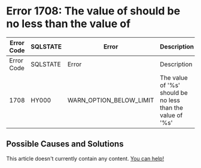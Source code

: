 
# Error 1708: The value of should be no less than the value of


| Error Code | SQLSTATE | Error | Description |
| --- | --- | --- | --- |
| Error Code | SQLSTATE | Error | Description |
| 1708 | HY000 | WARN_OPTION_BELOW_LIMIT | The value of '%s' should be no less than the value of '%s' |




## Possible Causes and Solutions


This article doesn't currently contain any content. [You can help!](/kb/en/writing-and-editing-knowledge-base-articles/)

